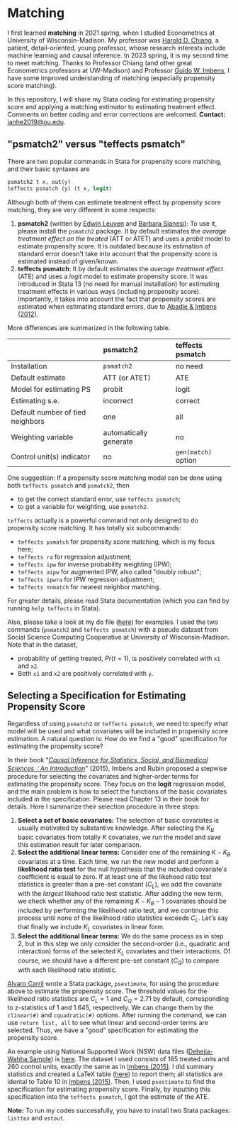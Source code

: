 # Matching
I first learned **matching** in 2021 spring, when I studied Econometrics at University of Wisconsin-Madison. My professor was [Harold D. Chiang](https://sites.google.com/view/haroldchiang/home), a patient, detail-oriented, young professor, whose research interests include machine learning and causal inference. In 2023 spring, it is my second time to meet matching. Thanks to Professor Chiang (and other great Econometrics professors at UW-Madison) and Professor [Guido W. Imbens](https://gsb-faculty.stanford.edu/guido-w-imbens/), I have some improved understanding of matching (especially propensity score matching).

In this repository, I will share my Stata coding for estimating propensity score and applying a matching estimator to estimating treatment effect. Comments on better coding and error corrections are welcomed. **Contact:** [ianhe2019@ou.edu](mailto:ianhe2019@ou.edu?subject=[GitHub]%20Matching).

## "psmatch2" versus "teffects psmatch"
There are two popular commands in Stata for propensity score matching, and their basic syntaxes are
```stata
psmatch2 t x, out(y)
teffects psmatch (y) (t x, logit)
```

Although both of them can estimate treatment effect by propensity score matching, they are very different in some respects:
  1. **psmatch2** (written by [Edwin Leuven](https://leuven.economists.nl/) and [Barbara Sianesi](https://www.iza.org/people/fellows/7649/barbara-sianesi)): To use it, please install the `psmatch2` package. It by default estimates the *average treatment effect on the treated* (ATT or ATET) and uses a *probit* model to estimate propensity score. It is outdated because its estimation of standard error doesn't take into account that the propensity score is estimated instead of given/known.
  1. **teffects psmatch**: It by default estimates the *average treatment effect* (ATE) and uses a *logit* model to estimate propensity score. It was introduced in Stata 13 (no need for manual installation) for estimating treatment effects in various ways (including propensity score). Importantly, it takes into account the fact that propensity scores are estimated when estimating standard errors, due to [Abadie & Imbens (2012)](https://www.jstor.org/stable/43866448).
  
More differences are summarized in the following table.

| | psmatch2 | teffects psmatch |
| :--- | :--- | :--- |
| Installation | `psmatch2` | no need |
| Default estimate | ATT (or ATET) | ATE |
| Model for estimating PS | probit | logit |
| Estimating s.e. | incorrect | correct |
| Default number of tied neighbors | one | all |
| Weighting variable | automatically generate | no |
| Control unit(s) indicator | no | `gen(match)` option |

One suggestion: If a propensity score matching model can be done using both `teffects psmatch` and `psmatch2`, then
  * to get the correct standard error, use `teffects psmatch`;
  * to get a variable for weighting, use `psmatch2`.

`teffects` actually is a powerful command not only designed to do propensity score matching. It has totally six subcommands:
  * `teffects psmatch` for propensity score matching, which is my focus here;
  * `teffects ra` for regression adjustment;
  * `teffects ipw` for inverse probability weighting (IPW);
  * `teffects aipw` for augmented IPW, also called "doubly robust";
  * `teffects ipwra` for IPW regression adjustment;
  * `teffects nnmatch` for nearest neighbor matching.

For greater details, please read Stata documentation (which you can find by running `help teffects` in Stata).

Also, please take a look at my do file ([here](./PSM_teffects.do)) for examples. I used the two commands (`psmatch2` and `teffects psmatch`) with a pseudo dataset from Social Science Computing Cooperative at University of Wisconsin-Madison. Note that in the dataset,
  * probability of getting treated, $Pr(t=1)$, is positively correlated with `x1` and `x2`.
  * Both `x1` and `x2` are positively correlated with `y`.

## Selecting a Specification for Estimating Propensity Score
Regardless of using `psmatch2` or `teffects psmatch`, we need to specify what model will be used and what covariates will be included in propensity score estimation. A natural question is: How do we find a "good" specification for estimating the propensity score?

In their book "*[Causal Inference for Statistics, Social, and Biomedical Sciences：An Introduction](https://www.cambridge.org/core/books/causal-inference-for-statistics-social-and-biomedical-sciences/71126BE90C58F1A431FE9B2DD07938AB)*" (2015), Imbens and Rubin proposed a stepwise procedure for selecting the covariates and higher-order terms for estimating the propensity score. They focus on the **logit** regression model, and the main problem is how to select the functions of the basic covariates included in the specification. Please read Chapter 13 in their book for details. Here I summarize their selection procedure in three steps:
  1. **Select a set of basic covariates:** The selection of basic covariates is usually motivated by substantive knowledge. After selecting the $K_B$ basic covariates from totally $K$ covariates, we run the model and save this estimation result for later comparison.
  2. **Select the additional linear terms:** Consider one of the remaining $K-K_B$ covariates at a time. Each time, we run the new model and perform a **likelihood ratio test** for the null hypothesis that the included covariate's coefficient is equal to zero. If at least one of the likehood ratio test statistics is greater than a pre-set constant ($C_L$), we add the covariate with the *largest* likehood ratio test statistic. After adding the new term, we check whether any of the remaining $K-K_B-1$ covariates should be included by performing the likelihood ratio test, and we continue this process until none of the likelihood ratio statistics exceeds $C_L$. Let's say that finally we include $K_L$ covariates in linear form.
  3. **Select the additional linear terms:** We do the same process as in step 2, but in this step we only consider the second-order (i.e., quadratic and interaction) forms of the selected $K_L$ covariates and their interactions. Of course, we should have a different pre-set constant ($C_Q$) to compare with each likelihood ratio statistic.

[Alvaro Carril](https://acarril.github.io/) wrote a Stata package, `psestimate`, for using the procedure above to estimate the propensity score. The threshold values for the likelihood ratio statistics are $C_L = 1$ and $C_Q = 2.71$ by default, corresponding to z-statistics of 1 and 1.645, respectively. We can change them by the ` clinear(#)` and `cquadratic(#)` options. After running the command, we can use `return list, all` to see what linear and second-order terms are selected. Thus, we have a "good" specification for estimating the propensity score.

An example using National Supported Work (NSW) data files ([Dehejia-Wahha Sample](https://users.nber.org/~rdehejia/data/.nswdata2.html)) is [here](./PSM_psestimate.do). The dataset I used consists of 185 treated units and 260 control units, exactly the same as in [Imbens (2015)](https://www.jstor.org/stable/24735990). I did summary statistics and created a LaTeX table ([here](./Tables/NSW_summary_stat.tex)) to report them; all statistics are idental to Table 10 in [Imbens (2015)](https://www.jstor.org/stable/24735990). Then, I used `psestimate` to find the specification for estimating propensity score. Finally, by inputting this specification into the `teffects psmatch`, I got the estimate of the ATE.

**Note:** To run my codes successfully, you have to install two Stata packages: `listtex` and `estout`.
